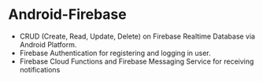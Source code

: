 # Android-Firebase
* CRUD (Create, Read, Update, Delete) on Firebase Realtime Database via Android Platform.
* Firebase Authentication for registering and logging in user.
* Firebase Cloud Functions and Firebase Messaging Service for receiving notifications
